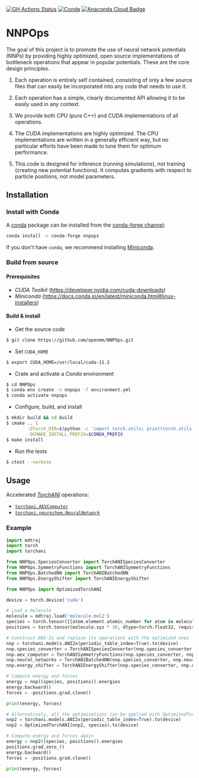 [![GH Actions Status](https://github.com/openmm/nnpops/workflows/CI/badge.svg)](https://github.com/openmm/nnpops/actions?query=branch%3Amaster+workflow%3ACI)
[![Conda](https://img.shields.io/conda/v/conda-forge/nnpops.svg)](https://anaconda.org/conda-forge/nnpops)
[![Anaconda Cloud Badge](https://anaconda.org/conda-forge/nnpops/badges/downloads.svg)](https://anaconda.org/conda-forge/nnpops)

# NNPOps

The goal of this project is to promote the use of neural network potentials (NNPs)
by providing highly optimized, open source implementations of bottleneck operations
that appear in popular potentials.  These are the core design principles.

1. Each operation is entirely self contained, consisting of only a few source files
that can easily be incorporated into any code that needs to use it.

2. Each operation has a simple, clearly documented API allowing it to be easily
used in any context.

3. We provide both CPU (pure C++) and CUDA implementations of all operations.

4. The CUDA implementations are highly optimized.  The CPU implementations are written
in a generally efficient way, but no particular efforts have been made to tune them
for optimum performance.

5. This code is designed for inference (running simulations), not training (creating
new potential functions).  It computes gradients with respect to particle positions,
not model parameters.

## Installation

### Install with Conda

A [conda](https://docs.conda.io/) package can be installed from the [conda-forge channel](https://anaconda.org/conda-forge/nnpops):
```bash
conda install -c conda-forge nnpops
```
If you don't have `conda`, we recommend installing [Miniconda](https://docs.conda.io/en/latest/miniconda.html).

### Build from source

#### Prerequisites

- *CUDA Toolkit* (https://developer.nvidia.com/cuda-downloads)
- *Miniconda* (https://docs.conda.io/en/latest/miniconda.html#linux-installers)

#### Build & install

- Get the source code
```bash
$ git clone https://github.com/openmm/NNPOps.git
```

- Set `CUDA_HOME`
```bash
$ export CUDA_HOME=/usr/local/cuda-11.2
```

- Crate and activate a *Conda* environment
```bash
$ cd NNPOps
$ conda env create -n nnpops -f environment.yml
$ conda activate nnpops
```

- Configure, build, and install
```bash
$ mkdir build && cd build
$ cmake .. \
        -DTorch_DIR=$(python -c 'import torch.utils; print(torch.utils.cmake_prefix_path)') \
        -DCMAKE_INSTALL_PREFIX=$CONDA_PREFIX
$ make install
```

- Run the tests
```bash
$ ctest --verbose
```

## Usage

Accelerated [*TorchANI*](https://aiqm.github.io/torchani/) operations:
- [`torchani.AEVComputer`](https://aiqm.github.io/torchani/api.html?highlight=speciesaev#torchani.AEVComputer)
- [`torchani.neurochem.NeuralNetwork`](https://aiqm.github.io/torchani/api.html#module-torchani.neurochem)

### Example

```python
import mdtraj
import torch
import torchani

from NNPOps.SpeciesConverter import TorchANISpeciesConverter
from NNPOps.SymmetryFunctions import TorchANISymmetryFunctions
from NNPOps.BatchedNN import TorchANIBatchedNN
from NNPOps.EnergyShifter import TorchANIEnergyShifter

from NNPOps import OptimizedTorchANI

device = torch.device('cuda')

# Load a molecule
molecule = mdtraj.load('molecule.mol2')
species = torch.tensor([[atom.element.atomic_number for atom in molecule.top.atoms]], device=device)
positions = torch.tensor(molecule.xyz * 10, dtype=torch.float32, requires_grad=True, device=device)

# Construct ANI-2x and replace its operations with the optimized ones
nnp = torchani.models.ANI2x(periodic_table_index=True).to(device)
nnp.species_converter = TorchANISpeciesConverter(nnp.species_converter, species).to(device)
nnp.aev_computer = TorchANISymmetryFunctions(nnp.species_converter, nnp.aev_computer, species).to(device)
nnp.neural_networks = TorchANIBatchedNN(nnp.species_converter, nnp.neural_networks, species).to(device)
nnp.energy_shifter = TorchANIEnergyShifter(nnp.species_converter, nnp.energy_shifter, species).to(device)

# Compute energy and forces
energy = nnp((species, positions)).energies
energy.backward()
forces = -positions.grad.clone()

print(energy, forces)

# Alternatively, all the optimizations can be applied with OptimizedTorchANI
nnp2 = torchani.models.ANI2x(periodic_table_index=True).to(device)
nnp2 = OptimizedTorchANI(nnp2, species).to(device)

# Compute energy and forces again
energy = nnp2((species, positions)).energies
positions.grad.zero_()
energy.backward()
forces = -positions.grad.clone()

print(energy, forces)
```
